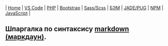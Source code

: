 | [Home](../README.md) | 
[VS Code](VSCode.md) | 
[PHP](PHP.md) | 
[Bootstrap](Bootstrap.md) | 
[Sass/Scss](Sass.md) | 
[БЭМ](БЭМ.md) | 
[JADE/PUG](JADE-PUG.md) | 
[NPM](NPM.md) | 
[JavaScript](JavaScript.md) |

## Шпаргалка по синтаксису [markdown (маркдаун)][2].

[2]: http://ilfire.ru/kompyutery/shpargalka-po-sintaksisu-markdown-markdaun-so-vsemi-samymi-populyarnymi-tegami/#link12 "markdown"
